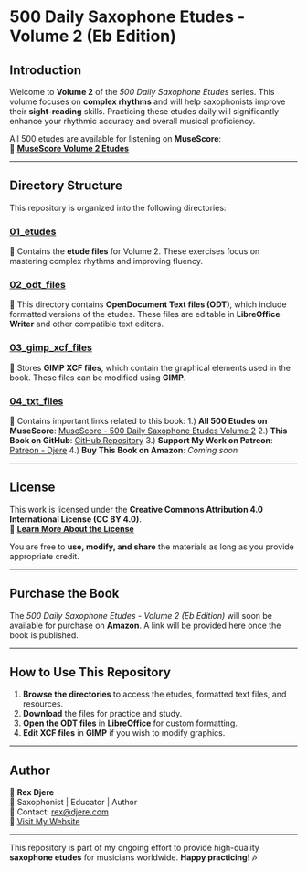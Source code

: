 # 500 Daily Saxophone Etudes - Volume 2 (Eb Edition)

## Introduction
Welcome to **Volume 2** of the *500 Daily Saxophone Etudes* series. This volume focuses on **complex rhythms** and will help saxophonists improve their **sight-reading** skills. Practicing these etudes daily will significantly enhance your rhythmic accuracy and overall musical proficiency.

All 500 etudes are available for listening on **MuseScore**:  
📌 **[MuseScore Volume 2 Etudes](https://musescore.com/user/18100066/sets/6490291)**

---

## Directory Structure
This repository is organized into the following directories:

### **[01_etudes](./01_etudes)**
📁 Contains the **etude files** for Volume 2. These exercises focus on mastering complex rhythms and improving fluency.

### **[02_odt_files](./02_odt_files)**
📁 This directory contains **OpenDocument Text files (ODT)**, which include formatted versions of the etudes. These files are editable in **LibreOffice Writer** and other compatible text editors.

### **[03_gimp_xcf_files](./03_gimp_xcf_files)**
📁 Stores **GIMP XCF files**, which contain the graphical elements used in the book. These files can be modified using **GIMP**.

### **[04_txt_files](./04_txt_files)**
📁 Contains important links related to this book:
1.) **All 500 Etudes on MuseScore**: [MuseScore - 500 Daily Saxophone Etudes Volume 2](https://musescore.com/user/18100066/sets/6490291)
2.) **This Book on GitHub**: [GitHub Repository](https://github.com/RexDjere/500_Daily_Saxophone_Etudes_volume_002)
3.) **Support My Work on Patreon**: [Patreon - Djere](https://www.patreon.com/Djere)
4.) **Buy This Book on Amazon**: *Coming soon*

---

## License
This work is licensed under the **Creative Commons Attribution 4.0 International License (CC BY 4.0)**.  
📜 **[Learn More About the License](https://creativecommons.org/licenses/by/4.0/)**

You are free to **use, modify, and share** the materials as long as you provide appropriate credit.

---

## Purchase the Book
The *500 Daily Saxophone Etudes - Volume 2 (Eb Edition)* will soon be available for purchase on **Amazon**. A link will be provided here once the book is published.

---

## How to Use This Repository
1. **Browse the directories** to access the etudes, formatted text files, and resources.
2. **Download** the files for practice and study.
3. **Open the ODT files** in **LibreOffice** for custom formatting.
4. **Edit XCF files** in **GIMP** if you wish to modify graphics.

---

## Author
👤 **Rex Djere**  
🎷 Saxophonist | Educator | Author  
📧 Contact: [rex@djere.com](mailto:rex@djere.com)  
🔗 [Visit My Website](https://djere.com)

---

This repository is part of my ongoing effort to provide high-quality **saxophone etudes** for musicians worldwide. **Happy practicing! 🎶**


